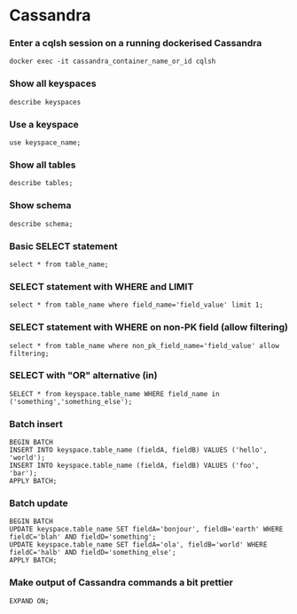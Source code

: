 # Cassandra

### Enter a cqlsh session on a running dockerised Cassandra
```shell
docker exec -it cassandra_container_name_or_id cqlsh
```

### Show all keyspaces
```shell
describe keyspaces
```

### Use a keyspace
```shell
use keyspace_name;
```

### Show all tables
```shell
describe tables;
```

### Show schema
```shell
describe schema;
```

### Basic SELECT statement
```shell
select * from table_name;
```

### SELECT statement with WHERE and LIMIT
```shell
select * from table_name where field_name='field_value' limit 1;
```

### SELECT statement with WHERE on non-PK field (allow filtering)
```shell
select * from table_name where non_pk_field_name='field_value' allow filtering;
```

### SELECT with "OR" alternative (in)
```shell
SELECT * from keyspace.table_name WHERE field_name in ('something','something_else');
```

### Batch insert
```shell
BEGIN BATCH
INSERT INTO keyspace.table_name (fieldA, fieldB) VALUES ('hello', 'world');
INSERT INTO keyspace.table_name (fieldA, fieldB) VALUES ('foo', 'bar');
APPLY BATCH;
```

### Batch update
```shell
BEGIN BATCH
UPDATE keyspace.table_name SET fieldA='bonjour', fieldB='earth' WHERE fieldC='blah' AND fieldD='something';
UPDATE keyspace.table_name SET fieldA='ola', fieldB='world' WHERE fieldC='halb' AND fieldD='something_else';
APPLY BATCH;
```

### Make output of Cassandra commands a bit prettier
```shell
EXPAND ON;
```
